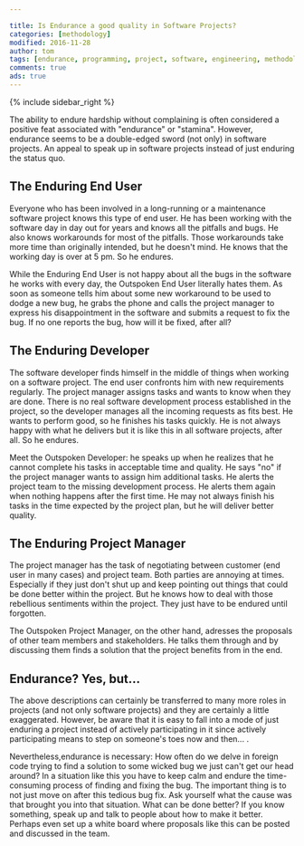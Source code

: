 ```yaml
---

title: Is Endurance a good quality in Software Projects?
categories: [methodology]
modified: 2016-11-28
author: tom
tags: [endurance, programming, project, software, engineering, methodology]
comments: true
ads: true
---
```


{% include sidebar_right %}

The ability to endure hardship without complaining is often considered a positive feat associated with "endurance" or "stamina". However, endurance seems to be a double-edged sword (not only) in software projects. An appeal to speak up in software projects instead of just enduring the status quo.

## The Enduring End User

Everyone who has been involved in a long-running or a maintenance software project knows this type of end user. He has been working with the software day in day out for years and knows all the pitfalls and bugs. He also knows workarounds for most of the pitfalls. Those workarounds take more time than originally intended, but he doesn't mind. He knows that the working day is over at 5 pm. So he endures.

While the Enduring End User is not happy about all the bugs in the software he works with every day, the Outspoken End User literally hates them. As soon as someone tells him about some new workaround to be used to dodge a new bug, he grabs the phone and calls the project manager to express his disappointment in the software and submits a request to fix the bug. If no one reports the bug, how will it be fixed, after all?

## The Enduring Developer

The software developer finds himself in the middle of things when working on a software project. The end user confronts him with new requirements regularly. The project manager assigns tasks and wants to know when they are done. There is no real software development process established in the project, so the developer manages all the incoming requests as fits best. He wants to perform good, so he finishes his tasks quickly. He is not always happy with what he delivers but it is like this in all software projects, after all. So he endures.

Meet the Outspoken Developer: he speaks up when he realizes that he cannot complete his tasks in acceptable time and quality. He says "no" if the project manager wants to assign him additional tasks. He alerts the project team to the missing development process. He alerts them again when nothing happens after the first time. He may not always finish his tasks in the time expected by the project plan, but he will deliver better quality.

## The Enduring Project Manager

The project manager has the task of negotiating between customer (end user in many cases) and project team. Both parties are annoying at times. Especially if they just don't shut up and keep pointing out things that could be done better within the project. But he knows how to deal with those rebellious sentiments within the project. They just have to be endured until forgotten.

The Outspoken Project Manager, on the other hand, adresses the proposals of other team members and stakeholders. He talks them through and by discussing them finds a solution that the project benefits from in the end.

## Endurance? Yes, but...

The above descriptions can certainly be transferred to many more roles in projects (and not only software projects) and they are certainly a little exaggerated. However, be aware that it is easy to fall into a mode of just enduring a project instead of actively participating in it since actively participating means to step on someone's toes now and then... .

Nevertheless,endurance is necessary: How often do we delve in foreign code trying to find a solution to some wicked bug we just can't get our head around? In a situation like this you have to keep calm and endure the time-consuming process of finding and fixing the bug. The important thing is to not just move on after this tedious bug fix. Ask yourself what the cause was that brought you into that situation. What can be done better? If you know something, speak up and talk to people about how to make it better. Perhaps even set up a white board where proposals like this can be posted and discussed in the team.
